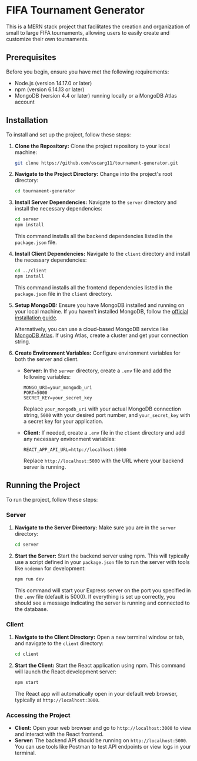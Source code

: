 # FIFA Tournament Generator

This is a MERN stack project that facilitates the creation and organization of small to large FIFA
tournaments, allowing users to easily create and customize their own tournaments.

## Prerequisites
Before you begin, ensure you have met the following requirements:
- Node.js (version 14.17.0 or later)
- npm (version 6.14.13 or later)
- MongoDB (version 4.4 or later) running locally or a MongoDB Atlas account

## Installation
To install and set up the project, follow these steps:

1. **Clone the Repository:**
   Clone the project repository to your local machine:
    ```bash
    git clone https://github.com/oscarg11/tournament-generator.git
    ```
   
2. **Navigate to the Project Directory:**
   Change into the project's root directory:
    ```bash
    cd tournament-generator
    ```

3. **Install Server Dependencies:**
   Navigate to the `server` directory and install the necessary dependencies:
    ```bash
    cd server
    npm install
    ```
    This command installs all the backend dependencies listed in the `package.json` file.

4. **Install Client Dependencies:**
   Navigate to the `client` directory and install the necessary dependencies:
    ```bash
    cd ../client
    npm install
    ```
    This command installs all the frontend dependencies listed in the `package.json` file in the `client` directory.

5. **Setup MongoDB:**
   Ensure you have MongoDB installed and running on your local machine. If you haven’t installed MongoDB, follow the [official installation guide](https://docs.mongodb.com/manual/installation/).
   
   Alternatively, you can use a cloud-based MongoDB service like [MongoDB Atlas](https://www.mongodb.com/cloud/atlas). If using Atlas, create a cluster and get your connection string.

6. **Create Environment Variables:**
   Configure environment variables for both the server and client.

   - **Server:**
     In the `server` directory, create a `.env` file and add the following variables:
     ```env
     MONGO_URI=your_mongodb_uri
     PORT=5000
     SECRET_KEY=your_secret_key
     ```
     Replace `your_mongodb_uri` with your actual MongoDB connection string, `5000` with your desired port number, and `your_secret_key` with a secret key for your application.

   - **Client:**
     If needed, create a `.env` file in the `client` directory and add any necessary environment variables:
     ```env
     REACT_APP_API_URL=http://localhost:5000
     ```
     Replace `http://localhost:5000` with the URL where your backend server is running.

## Running the Project
To run the project, follow these steps:

### Server
1. **Navigate to the Server Directory:**
   Make sure you are in the `server` directory:
    ```bash
    cd server
    ```

2. **Start the Server:**
   Start the backend server using npm. This will typically use a script defined in your `package.json` file to run the server with tools like `nodemon` for development:
    ```bash
    npm run dev
    ```
    This command will start your Express server on the port you specified in the `.env` file (default is 5000). If everything is set up correctly, you should see a message indicating the server is running and connected to the database.

### Client
1. **Navigate to the Client Directory:**
   Open a new terminal window or tab, and navigate to the `client` directory:
    ```bash
    cd client
    ```

2. **Start the Client:**
   Start the React application using npm. This command will launch the React development server:
    ```bash
    npm start
    ```
    The React app will automatically open in your default web browser, typically at `http://localhost:3000`.

### Accessing the Project
- **Client:** Open your web browser and go to `http://localhost:3000` to view and interact with the React frontend.
- **Server:** The backend API should be running on `http://localhost:5000`. You can use tools like Postman to test API endpoints or view logs in your terminal.
